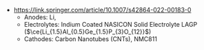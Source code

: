 - https://link.springer.com/article/10.1007/s42864-022-00183-0
	- Anodes: Li,
	- Electrolytes: Indium Coated NASICON Solid Electrolyte LAGP ($\ce{Li_{1.5}Al_{0.5}Ge_{1.5}P_{3}O_{12}}$)
	- Cathodes: Carbon Nanotubes (CNTs), NMC811

